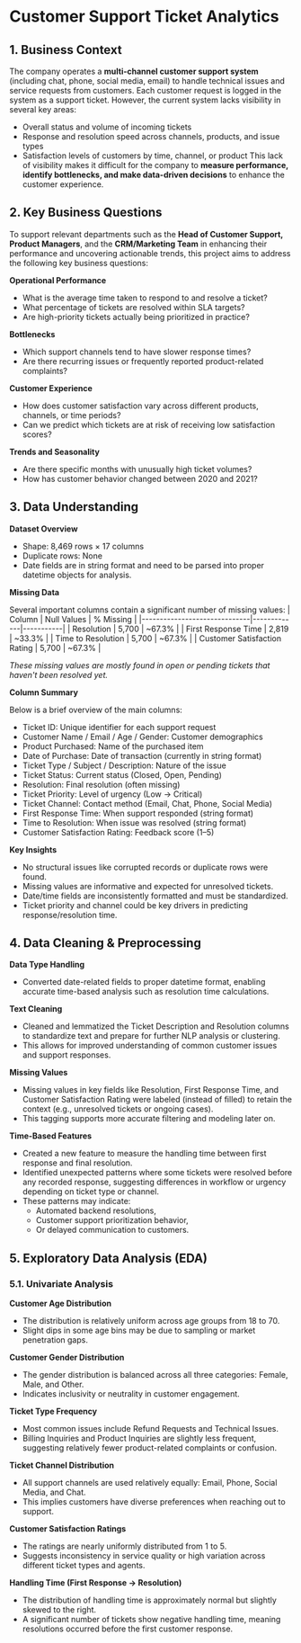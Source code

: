 # Customer Support Ticket Analytics

## 1. Business Context
The company operates a **multi-channel customer support system** (including chat, phone, social media, email) to handle technical issues and service requests from customers. Each customer request is logged in the system as a support ticket.
However, the current system lacks visibility in several key areas:
- Overall status and volume of incoming tickets
- Response and resolution speed across channels, products, and issue types
- Satisfaction levels of customers by time, channel, or product
This lack of visibility makes it difficult for the company to **measure performance, identify bottlenecks, and make data-driven decisions** to enhance the customer experience.

## 2. Key Business Questions
To support relevant departments such as the **Head of Customer Support, Product Managers**, and the **CRM/Marketing Team** in enhancing their performance and uncovering actionable trends, this project aims to address the following key business questions:

**Operational Performance**
- What is the average time taken to respond to and resolve a ticket?
- What percentage of tickets are resolved within SLA targets?
- Are high-priority tickets actually being prioritized in practice?

**Bottlenecks**
- Which support channels tend to have slower response times?
- Are there recurring issues or frequently reported product-related complaints?

**Customer Experience**
- How does customer satisfaction vary across different products, channels, or time periods?
- Can we predict which tickets are at risk of receiving low satisfaction scores?

**Trends and Seasonality**
- Are there specific months with unusually high ticket volumes?
- How has customer behavior changed between 2020 and 2021?

## 3. Data Understanding
**Dataset Overview**
- Shape: 8,469 rows × 17 columns
- Duplicate rows: None
- Date fields are in string format and need to be parsed into proper datetime objects for analysis.

**Missing Data**

Several important columns contain a significant number of missing values:
| Column                        | Null Values | % Missing |
|------------------------------|-------------|-----------|
| Resolution                   | 5,700       | ~67.3%    |
| First Response Time          | 2,819       | ~33.3%    |
| Time to Resolution           | 5,700       | ~67.3%    |
| Customer Satisfaction Rating | 5,700       | ~67.3%    |

*These missing values are mostly found in open or pending tickets that haven't been resolved yet.*

**Column Summary**

Below is a brief overview of the main columns:
- Ticket ID: Unique identifier for each support request
- Customer Name / Email / Age / Gender: Customer demographics
- Product Purchased: Name of the purchased item
- Date of Purchase: Date of transaction (currently in string format)
- Ticket Type / Subject / Description: Nature of the issue
- Ticket Status: Current status (Closed, Open, Pending)
- Resolution: Final resolution (often missing)
- Ticket Priority: Level of urgency (Low → Critical)
- Ticket Channel: Contact method (Email, Chat, Phone, Social Media)
- First Response Time: When support responded (string format)
- Time to Resolution: When issue was resolved (string format)
- Customer Satisfaction Rating: Feedback score (1–5)

**Key Insights**
- No structural issues like corrupted records or duplicate rows were found.
- Missing values are informative and expected for unresolved tickets.
- Date/time fields are inconsistently formatted and must be standardized.
- Ticket priority and channel could be key drivers in predicting response/resolution time.

## 4. Data Cleaning & Preprocessing

**Data Type Handling**
- Converted date-related fields to proper datetime format, enabling accurate time-based analysis such as resolution time calculations.

**Text Cleaning**
- Cleaned and lemmatized the Ticket Description and Resolution columns to standardize text and prepare for further NLP analysis or clustering.
- This allows for improved understanding of common customer issues and support responses.

**Missing Values**
- Missing values in key fields like Resolution, First Response Time, and Customer Satisfaction Rating were labeled (instead of filled) to retain the context (e.g., unresolved tickets or ongoing cases).
- This tagging supports more accurate filtering and modeling later on.

**Time-Based Features**
- Created a new feature to measure the handling time between first response and final resolution.
- Identified unexpected patterns where some tickets were resolved before any recorded response, suggesting differences in workflow or urgency depending on ticket type or channel.
- These patterns may indicate:
  - Automated backend resolutions,
  - Customer support prioritization behavior,
  - Or delayed communication to customers.

## 5. Exploratory Data Analysis (EDA)
### 5.1. Univariate Analysis

**Customer Age Distribution**
- The distribution is relatively uniform across age groups from 18 to 70.
- Slight dips in some age bins may be due to sampling or market penetration gaps.

**Customer Gender Distribution**
- The gender distribution is balanced across all three categories: Female, Male, and Other.
- Indicates inclusivity or neutrality in customer engagement.

**Ticket Type Frequency**
- Most common issues include Refund Requests and Technical Issues.
- Billing Inquiries and Product Inquiries are slightly less frequent, suggesting relatively fewer product-related complaints or confusion.

**Ticket Channel Distribution**
- All support channels are used relatively equally: Email, Phone, Social Media, and Chat.
- This implies customers have diverse preferences when reaching out to support.

**Customer Satisfaction Ratings**
- The ratings are nearly uniformly distributed from 1 to 5.
- Suggests inconsistency in service quality or high variation across different ticket types and agents.

**Handling Time (First Response → Resolution)**
- The distribution of handling time is approximately normal but slightly skewed to the right.
- A significant number of tickets show negative handling time, meaning resolutions occurred before the first customer response.
